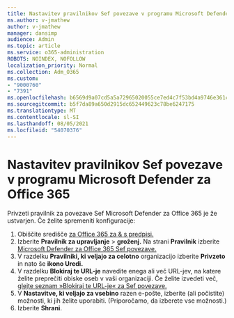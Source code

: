 ```yaml
---
title: Nastavitev pravilnikov Sef povezave v programu Microsoft Defender za Office 365
ms.author: v-jmathew
author: v-jmathew
manager: dansimp
audience: Admin
ms.topic: article
ms.service: o365-administration
ROBOTS: NOINDEX, NOFOLLOW
localization_priority: Normal
ms.collection: Adm_O365
ms.custom:
- "9000760"
- "7391"
ms.openlocfilehash: b6569d9a07cd5a5a72965020055ce7ed4c7f53bd4a9746e361c805c8410c0cde
ms.sourcegitcommit: b5f7da89a650d2915dc652449623c78be6247175
ms.translationtype: MT
ms.contentlocale: sl-SI
ms.lasthandoff: 08/05/2021
ms.locfileid: "54070376"
---
```

# <a name="set-up-safe-link-policies-in-microsoft-defender-for-office-365"></a>Nastavitev pravilnikov Sef povezave v programu Microsoft Defender za Office 365

Privzeti pravilnik za povezave Sef Microsoft Defender za Office 365 je že ustvarjen. Če želite spremeniti konfiguracije:

1. Obiščite središče [za Office 365 za & s predpisi.](https://go.microsoft.com/fwlink/p/?linkid=2077143)
2. Izberite **Pravilnik za upravljanje**  >  **groženj.** Na strani **Pravilnik** izberite [Microsoft Defender za Office 365 Sef povezave.](https://go.microsoft.com/fwlink/?linkid=2101058)
3. V razdelku **Pravilniki, ki veljajo za celotno** organizacijo izberite **Privzeto** in nato še **ikono Uredi.**
4. V razdelku **Blokiraj te URL-je** navedite enega ali več URL-jev, na katere želite preprečiti obiske oseb v vaši organizaciji. Če želite izvedeti več, [glejte seznam »Blokiraj te URL-je« za Sef povezave.](https://go.microsoft.com/fwlink/?linkid=2092123)
5. V **Nastavitve, ki veljajo za vsebino** razen e-pošte, izberite (ali počistite) možnosti, ki jih želite uporabiti. (Priporočamo, da izberete vse možnosti.)
6. Izberite **Shrani**.

